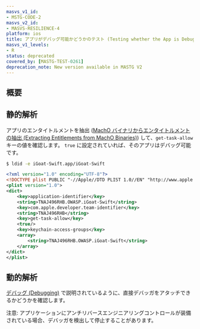 ```yaml
---
masvs_v1_id:
- MSTG-CODE-2
masvs_v2_id:
- MASVS-RESILIENCE-4
platform: ios
title: アプリがデバッグ可能かどうかのテスト (Testing whether the App is Debuggable)
masvs_v1_levels:
- R
status: deprecated
covered_by: [MASTG-TEST-0261]
deprecation_note: New version available in MASTG V2
---
```


## 概要

## 静的解析

アプリのエンタイトルメントを抽出 ([MachO バイナリからエンタイトルメントの抽出 (Extracting Entitlements from MachO Binaries)](../../../techniques/ios/MASTG-TECH-0111.md)) して、`get-task-allow` キーの値を確認します。 `true` に設定されていれば、そのアプリはデバッグ可能です。

```bash
$ ldid -e iGoat-Swift.app/iGoat-Swift
```

```xml
<?xml version="1.0" encoding="UTF-8"?>
<!DOCTYPE plist PUBLIC "-//Apple//DTD PLIST 1.0//EN" "http://www.apple.com/DTDs/PropertyList-1.0.dtd">
<plist version="1.0">
<dict>
    <key>application-identifier</key>
    <string>TNAJ496RHB.OWASP.iGoat-Swift</string>
    <key>com.apple.developer.team-identifier</key>
    <string>TNAJ496RHB</string>
    <key>get-task-allow</key>
    <true/>
    <key>keychain-access-groups</key>
    <array>
        <string>TNAJ496RHB.OWASP.iGoat-Swift</string>
    </array>
</dict>
</plist>
```

## 動的解析

[デバッグ (Debugging)](../../../techniques/ios/MASTG-TECH-0084.md) で説明されているように、直接デバッガをアタッチできるかどうかを確認します。

注意: アプリケーションにアンチリバースエンジニアリングコントロールが装備されている場合、デバッガを検出して停止することがあります。
